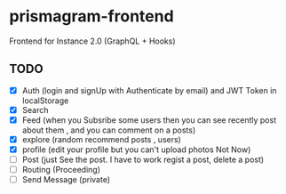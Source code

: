 # prismagram-frontend

Frontend for Instance 2.0 (GraphQL + Hooks)

## TODO

- [x] Auth (login and signUp with Authenticate by email) and JWT Token in localStorage
- [x] Search
- [x] Feed (when you Subsribe some users then you can see recently post about them , and you can comment on a posts)
- [x] explore (random recommend posts , users)
- [x] profile (edit your profile but you can't upload photos Not Now)
- [ ] Post (just See the post. I have to work regist a post, delete a post)
- [ ] Routing (Proceeding)
- [ ] Send Message (private)

